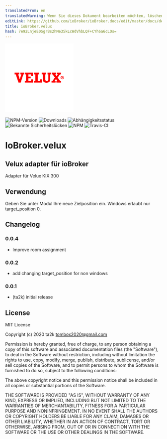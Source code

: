 ```yaml
---
translatedFrom: en
translatedWarning: Wenn Sie dieses Dokument bearbeiten möchten, löschen Sie bitte das Feld "translationsFrom". Andernfalls wird dieses Dokument automatisch erneut übersetzt
editLink: https://github.com/ioBroker/ioBroker.docs/edit/master/docs/de/adapterref/iobroker.velux/README.md
title: ioBroker.velux
hash: 7e92LnjeE0SgrBs2hMe35kLcWdVhbLQF+CYh6a6cLOs=
---
```

![Logo](../../../en/adapterref/iobroker.velux/admin/velux.png)

![NPM-Version](http://img.shields.io/npm/v/iobroker.velux.svg)
![Downloads](https://img.shields.io/npm/dm/iobroker.velux.svg)
![Abhängigkeitsstatus](https://img.shields.io/david/ta2k/iobroker.velux.svg)
![Bekannte Sicherheitslücken](https://snyk.io/test/github/ta2k/ioBroker.velux/badge.svg)
![NPM](https://nodei.co/npm/iobroker.velux.png?downloads=true)
![Travis-CI](http://img.shields.io/travis/ta2k/ioBroker.velux/master.svg)

# IoBroker.velux
## Velux adapter für ioBroker
Adapter für Velux KIX 300

## Verwendung
Geben Sie unter Modul Ihre neue Zielposition ein. Windows erlaubt nur target_position 0.

## Changelog

### 0.0.4

* Improve room assignment
  
### 0.0.2

* add changing target_position for non windows  
  
### 0.0.1

* (ta2k) initial release

## License

MIT License

Copyright (c) 2020 ta2k <tombox2020@gmail.com>

Permission is hereby granted, free of charge, to any person obtaining a copy
of this software and associated documentation files (the "Software"), to deal
in the Software without restriction, including without limitation the rights
to use, copy, modify, merge, publish, distribute, sublicense, and/or sell
copies of the Software, and to permit persons to whom the Software is
furnished to do so, subject to the following conditions:

The above copyright notice and this permission notice shall be included in all
copies or substantial portions of the Software.

THE SOFTWARE IS PROVIDED "AS IS", WITHOUT WARRANTY OF ANY KIND, EXPRESS OR
IMPLIED, INCLUDING BUT NOT LIMITED TO THE WARRANTIES OF MERCHANTABILITY,
FITNESS FOR A PARTICULAR PURPOSE AND NONINFRINGEMENT. IN NO EVENT SHALL THE
AUTHORS OR COPYRIGHT HOLDERS BE LIABLE FOR ANY CLAIM, DAMAGES OR OTHER
LIABILITY, WHETHER IN AN ACTION OF CONTRACT, TORT OR OTHERWISE, ARISING FROM,
OUT OF OR IN CONNECTION WITH THE SOFTWARE OR THE USE OR OTHER DEALINGS IN THE
SOFTWARE.